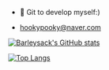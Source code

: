 - 👋 Git to develop myself:)

- hookypooky@naver.com

[![Barleysack's GitHub stats](https://github-readme-stats.vercel.app/api?username=barleysack)](https://github.com/anuraghazra/github-readme-stats)

[![Top Langs](https://github-readme-stats.vercel.app/api/top-langs/?username=barleysack)](https://github.com/anuraghazra/github-readme-stats)
